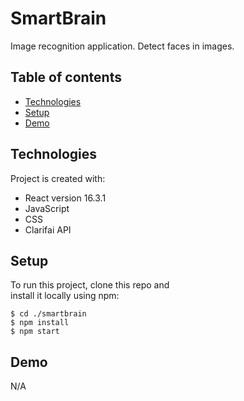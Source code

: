 # SmartBrain

Image recognition application. Detect faces in images.

<!---Deployed on Github Pages.
Check it out [here](https://edward-rodriguez.github.io/robofriends/) -->

## Table of contents

- [Technologies](#technologies)
- [Setup](#setup)
- [Demo](#Demo)

## Technologies

Project is created with:

- React version 16.3.1
- JavaScript
- CSS
- Clarifai API

## Setup

To run this project, clone this repo and  
install it locally using npm:

```
$ cd ./smartbrain
$ npm install
$ npm start
```

## Demo

N/A

<!---
![Demo](robofriends.gif) -->
